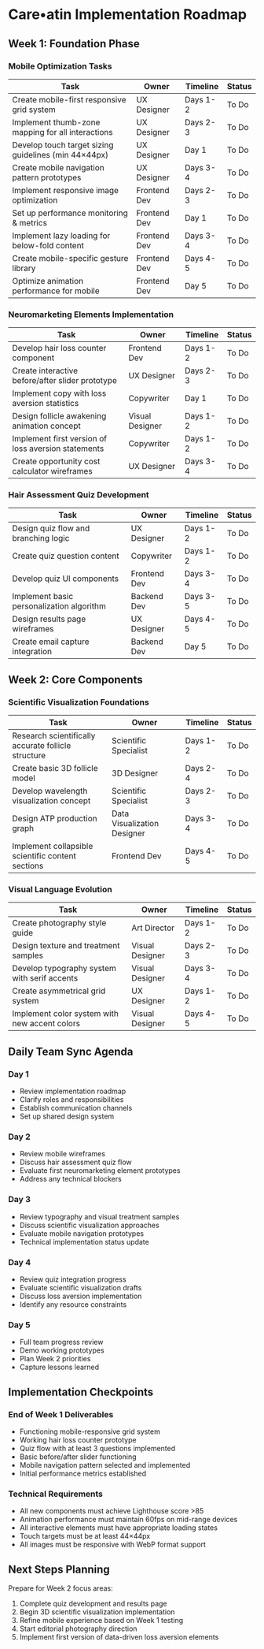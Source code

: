 # Care•atin Implementation Roadmap

## Week 1: Foundation Phase

### Mobile Optimization Tasks

| Task | Owner | Timeline | Status |
|------|-------|----------|--------|
| Create mobile-first responsive grid system | UX Designer | Days 1-2 | To Do |
| Implement thumb-zone mapping for all interactions | UX Designer | Days 2-3 | To Do |
| Develop touch target sizing guidelines (min 44×44px) | UX Designer | Day 1 | To Do |
| Create mobile navigation pattern prototypes | UX Designer | Days 3-4 | To Do |
| Implement responsive image optimization | Frontend Dev | Days 2-3 | To Do |
| Set up performance monitoring & metrics | Frontend Dev | Day 1 | To Do |
| Implement lazy loading for below-fold content | Frontend Dev | Days 3-4 | To Do |
| Create mobile-specific gesture library | Frontend Dev | Days 4-5 | To Do |
| Optimize animation performance for mobile | Frontend Dev | Day 5 | To Do |

### Neuromarketing Elements Implementation

| Task | Owner | Timeline | Status |
|------|-------|----------|--------|
| Develop hair loss counter component | Frontend Dev | Days 1-2 | To Do |
| Create interactive before/after slider prototype | UX Designer | Days 2-3 | To Do |
| Implement copy with loss aversion statistics | Copywriter | Day 1 | To Do |
| Design follicle awakening animation concept | Visual Designer | Days 1-2 | To Do |
| Implement first version of loss aversion statements | Copywriter | Days 1-2 | To Do |
| Create opportunity cost calculator wireframes | UX Designer | Days 3-4 | To Do |

### Hair Assessment Quiz Development

| Task | Owner | Timeline | Status |
|------|-------|----------|--------|
| Design quiz flow and branching logic | UX Designer | Days 1-2 | To Do |
| Create quiz question content | Copywriter | Days 1-2 | To Do |
| Develop quiz UI components | Frontend Dev | Days 3-4 | To Do |
| Implement basic personalization algorithm | Backend Dev | Days 3-5 | To Do |
| Design results page wireframes | UX Designer | Days 4-5 | To Do |
| Create email capture integration | Backend Dev | Day 5 | To Do |

## Week 2: Core Components

### Scientific Visualization Foundations

| Task | Owner | Timeline | Status |
|------|-------|----------|--------|
| Research scientifically accurate follicle structure | Scientific Specialist | Days 1-2 | To Do |
| Create basic 3D follicle model | 3D Designer | Days 2-4 | To Do |
| Develop wavelength visualization concept | Scientific Specialist | Days 2-3 | To Do |
| Design ATP production graph | Data Visualization Designer | Days 3-4 | To Do |
| Implement collapsible scientific content sections | Frontend Dev | Days 4-5 | To Do |

### Visual Language Evolution

| Task | Owner | Timeline | Status |
|------|-------|----------|--------|
| Create photography style guide | Art Director | Days 1-2 | To Do |
| Design texture and treatment samples | Visual Designer | Days 2-3 | To Do |
| Develop typography system with serif accents | Visual Designer | Days 3-4 | To Do |
| Create asymmetrical grid system | UX Designer | Days 1-2 | To Do |
| Implement color system with new accent colors | Visual Designer | Days 4-5 | To Do |

## Daily Team Sync Agenda

### Day 1
- Review implementation roadmap
- Clarify roles and responsibilities
- Establish communication channels
- Set up shared design system

### Day 2
- Review mobile wireframes
- Discuss hair assessment quiz flow
- Evaluate first neuromarketing element prototypes
- Address any technical blockers

### Day 3
- Review typography and visual treatment samples
- Discuss scientific visualization approaches
- Evaluate mobile navigation prototypes
- Technical implementation status update

### Day 4
- Review quiz integration progress
- Evaluate scientific visualization drafts
- Discuss loss aversion implementation
- Identify any resource constraints

### Day 5
- Full team progress review
- Demo working prototypes
- Plan Week 2 priorities
- Capture lessons learned

## Implementation Checkpoints

### End of Week 1 Deliverables
- Functioning mobile-responsive grid system
- Working hair loss counter prototype
- Quiz flow with at least 3 questions implemented
- Basic before/after slider functioning
- Mobile navigation pattern selected and implemented
- Initial performance metrics established

### Technical Requirements
- All new components must achieve Lighthouse score >85
- Animation performance must maintain 60fps on mid-range devices
- All interactive elements must have appropriate loading states
- Touch targets must be at least 44×44px
- All images must be responsive with WebP format support

## Next Steps Planning
Prepare for Week 2 focus areas:
1. Complete quiz development and results page
2. Begin 3D scientific visualization implementation
3. Refine mobile experience based on Week 1 testing
4. Start editorial photography direction
5. Implement first version of data-driven loss aversion elements 